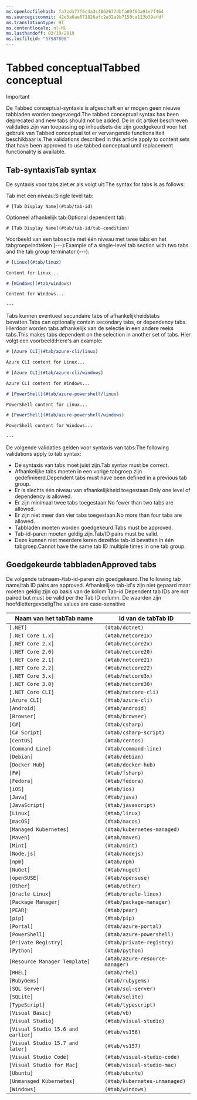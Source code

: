 ```yaml
---
ms.openlocfilehash: fa7cd177f6c4a3c4862677dbfa89f63a91e7f464
ms.sourcegitcommit: 42e5a6ae071826afc2a32a9b7150ca113b39afdf
ms.translationtype: HT
ms.contentlocale: nl-NL
ms.lasthandoff: 03/19/2019
ms.locfileid: "57987808"
---
```

# <a name="tabbed-conceptual"></a><span data-ttu-id="c3f7f-101">Tabbed conceptual</span><span class="sxs-lookup"><span data-stu-id="c3f7f-101">Tabbed conceptual</span></span>

> [!IMPORTANT]
> <span data-ttu-id="c3f7f-102">De Tabbed conceptual-syntaxis is afgeschaft en er mogen geen nieuwe tabbladen worden toegevoegd.</span><span class="sxs-lookup"><span data-stu-id="c3f7f-102">The tabbed conceptual syntax has been deprecated and new tabs should not be added.</span></span> <span data-ttu-id="c3f7f-103">De in dit artikel beschreven validaties zijn van toepassing op inhoudsets die zijn goedgekeurd voor het gebruik van Tabbed conceptual tot er vervangende functionaliteit beschikbaar is.</span><span class="sxs-lookup"><span data-stu-id="c3f7f-103">The validations described in this article apply to content sets that have been approved to use tabbed conceptual until replacement functionality is available.</span></span>

## <a name="tab-syntax"></a><span data-ttu-id="c3f7f-104">Tab-syntaxis</span><span class="sxs-lookup"><span data-stu-id="c3f7f-104">Tab syntax</span></span>

<span data-ttu-id="c3f7f-105">De syntaxis voor tabs ziet er als volgt uit:</span><span class="sxs-lookup"><span data-stu-id="c3f7f-105">The syntax for tabs is as follows:</span></span>

<span data-ttu-id="c3f7f-106">Tab met één niveau:</span><span class="sxs-lookup"><span data-stu-id="c3f7f-106">Single level tab:</span></span>

`# [Tab Display Name](#tab/tab-id)`

<span data-ttu-id="c3f7f-107">Optioneel afhankelijk tab:</span><span class="sxs-lookup"><span data-stu-id="c3f7f-107">Optional dependent tab:</span></span>

`# [Tab Display Name](#tab/tab-id/tab-condition)`

<span data-ttu-id="c3f7f-108">Voorbeeld van een tabsectie met één niveau met twee tabs en het tabgroepeindteken (---):</span><span class="sxs-lookup"><span data-stu-id="c3f7f-108">Example of a single-level tab section with two tabs and the tab group terminator (---):</span></span>

```markdown
# [Linux](#tab/linux)

Content for Linux...

# [Windows](#tab/windows)

Content for Windows...

---
```

<span data-ttu-id="c3f7f-109">Tabs kunnen eventueel secundaire tabs of afhankelijkheidstabs bevatten.</span><span class="sxs-lookup"><span data-stu-id="c3f7f-109">Tabs can optionally contain secondary tabs, or dependency tabs.</span></span> <span data-ttu-id="c3f7f-110">Hierdoor worden tabs afhankelijk van de selectie in een andere reeks tabs.</span><span class="sxs-lookup"><span data-stu-id="c3f7f-110">This makes tabs dependent on the selection in another set of tabs.</span></span> <span data-ttu-id="c3f7f-111">Hier volgt een voorbeeld:</span><span class="sxs-lookup"><span data-stu-id="c3f7f-111">Here's an example:</span></span>

```markdown
# [Azure CLI](#tab/azure-cli/linux)

Azure CLI content for Linux...

# [Azure CLI](#tab/azure-cli/windows)

Azure CLI content for Windows...

# [PowerShell](#tab/azure-powershell/linux)

PowerShell content for Linux...

# [PowerShell](#tab/azure-powershell/windows)

PowerShell content for Windows...

---
```

<span data-ttu-id="c3f7f-112">De volgende validaties gelden voor syntaxis van tabs:</span><span class="sxs-lookup"><span data-stu-id="c3f7f-112">The following validations apply to tab syntax:</span></span>

- <span data-ttu-id="c3f7f-113">De syntaxis van tabs moet juist zijn.</span><span class="sxs-lookup"><span data-stu-id="c3f7f-113">Tab syntax must be correct.</span></span>
- <span data-ttu-id="c3f7f-114">Afhankelijke tabs moeten in een vorige tabgroep zijn gedefinieerd.</span><span class="sxs-lookup"><span data-stu-id="c3f7f-114">Dependent tabs must have been defined in a previous tab group.</span></span>
- <span data-ttu-id="c3f7f-115">Er is slechts één niveau van afhankelijkheid toegestaan.</span><span class="sxs-lookup"><span data-stu-id="c3f7f-115">Only one level of dependency is allowed.</span></span>
- <span data-ttu-id="c3f7f-116">Er zijn minimaal twee tabs toegestaan.</span><span class="sxs-lookup"><span data-stu-id="c3f7f-116">No fewer than two tabs are allowed.</span></span>
- <span data-ttu-id="c3f7f-117">Er zijn niet meer dan vier tabs toegestaan.</span><span class="sxs-lookup"><span data-stu-id="c3f7f-117">No more than four tabs are allowed.</span></span>
- <span data-ttu-id="c3f7f-118">Tabbladen moeten worden goedgekeurd.</span><span class="sxs-lookup"><span data-stu-id="c3f7f-118">Tabs must be approved.</span></span>
- <span data-ttu-id="c3f7f-119">Tab-id-paren moeten geldig zijn.</span><span class="sxs-lookup"><span data-stu-id="c3f7f-119">Tab/ID pairs must be valid.</span></span>
- <span data-ttu-id="c3f7f-120">Deze kunnen niet meerdere keren dezelfde tab-id bevatten in één tabgroep.</span><span class="sxs-lookup"><span data-stu-id="c3f7f-120">Cannot have the same tab ID multiple times in one tab group.</span></span>

## <a name="approved-tabs"></a><span data-ttu-id="c3f7f-121">Goedgekeurde tabbladen</span><span class="sxs-lookup"><span data-stu-id="c3f7f-121">Approved tabs</span></span>

<span data-ttu-id="c3f7f-122">De volgende tabnaam-/tab-id-paren zijn goedgekeurd.</span><span class="sxs-lookup"><span data-stu-id="c3f7f-122">The following tab name/tab ID pairs are approved.</span></span> <span data-ttu-id="c3f7f-123">Afhankelijke tab-id's zijn niet gepaard maar moeten geldig zijn op basis van de kolom Tab-id.</span><span class="sxs-lookup"><span data-stu-id="c3f7f-123">Dependent tab IDs are not paired but must be valid per the Tab ID column.</span></span> <span data-ttu-id="c3f7f-124">De waarden zijn hoofdlettergevoelig</span><span class="sxs-lookup"><span data-stu-id="c3f7f-124">The values are case-sensitive</span></span>

|<span data-ttu-id="c3f7f-125">Naam van het tab</span><span class="sxs-lookup"><span data-stu-id="c3f7f-125">Tab name</span></span>              |<span data-ttu-id="c3f7f-126">Id van de tab</span><span class="sxs-lookup"><span data-stu-id="c3f7f-126">Tab ID</span></span>            |
|----------------------|------------------|
|`[.NET]`              |`(#tab/dotnet)`   |
|`[.NET Core 1.x]`     |`(#tab/netcore1x)`|
|`[.NET Core 2.x]`     |`(#tab/netcore2x)`|
|`[.NET Core 2.0]`     |`(#tab/netcore20)`|
|`[.NET Core 2.1]`     |`(#tab/netcore21)`|
|`[.NET Core 2.2]`     |`(#tab/netcore22)`|
|`[.NET Core 3.x]`     |`(#tab/netcore3x)`|
|`[.NET Core 3.0]`     |`(#tab/netcore30)`|
|`[.NET Core CLI]`     |`(#tab/netcore-cli)`|
|`[Azure CLI]`         |`(#tab/azure-cli)`|
|`[Android]`           |`(#tab/android)`  |
|`[Browser]`           |`(#tab/browser)`  |
|`[C#]`                |`(#tab/csharp)`   |
|`[C# Script]`         |`(#tab/csharp-script)`|
|`[CentOS]`            |`(#tab/centos)`|
|`[Command Line]`      |`(#tab/command-line)`|
|`[Debian]`            |`(#tab/debian)`|
|`[Docker Hub]`        |`(#tab/docker-hub)`|
|`[F#]`                |`(#tab/fsharp)`|
|`[Fedora]`            |`(#tab/fedora)`|
|`[iOS]`               |`(#tab/ios)`      |
|`[Java]`              |`(#tab/java)`|
|`[JavaScript]`        |`(#tab/javascript)`|
|`[Linux]`             |`(#tab/linux)`    |
|`[macOS]`             |`(#tab/macos)`    |
|`[Managed Kubernetes]`|`(#tab/kubernetes-managed)`|
|`[Maven]`             |`(#tab/maven)`|
|`[Mint]`              |`(#tab/mint)`|
|`[Node.js]`           |`(#tab/nodejs)`|
|`[npm]`               |`(#tab/npm)` |
|`[NuGet]`             |`(#tab/nuget)`|
|`[openSUSE]`          |`(#tab/opensuse)`|
|`[Other]`             |`(#tab/other)` |
|`[Oracle Linux]`      |`(#tab/oracle-linux)`|
|`[Package Manager]`   |`(#tab/package-manager)` |
|`[PEAR]`              |`(#tab/pear)`|
|`[pip]`               |`(#tab/pip)`|
|`[Portal]`            |`(#tab/azure-portal)`    |
|`[PowerShell]`        |`(#tab/azure-powershell)`|
|`[Private Registry]`  |`(#tab/private-registry)`|
|`[Python]`            |`(#tab/python)`|
|`[Resource Manager Template]`|`(#tab/azure-resource-manager)`|
|`[RHEL]`              |`(#tab/rhel)`|
|`[RubyGems]`          |`(#tab/rubygems)`|
|`[SQL Server]`        |`(#tab/sql-server)`|
|`[SQLite]`            |`(#tab/sqlite)`|
|`[TypeScript]`        |`(#tab/typescript)`|
|`[Visual Basic]`      |`(#tab/vb)` |
|`[Visual Studio]`     |`(#tab/visual-studio)`|
|`[Visual Studio 15.6 and earlier]`|`(#tab/vs156)`|
|`[Visual Studio 15.7 and later]`  |`(#tab/vs157)`|
|`[Visual Studio Code]`            |`(#tab/visual-studio-code)`|
|`[Visual Studio for Mac]`         |`(#tab/visual-studio-mac)`|
|`[Ubuntu]`                        |`(#tab/ubuntu)`|
|`[Unmanaged Kubernetes]`          |`(#tab/kubernetes-unmanaged)`|
|`[Windows]`   |`(#tab/windows)`   |